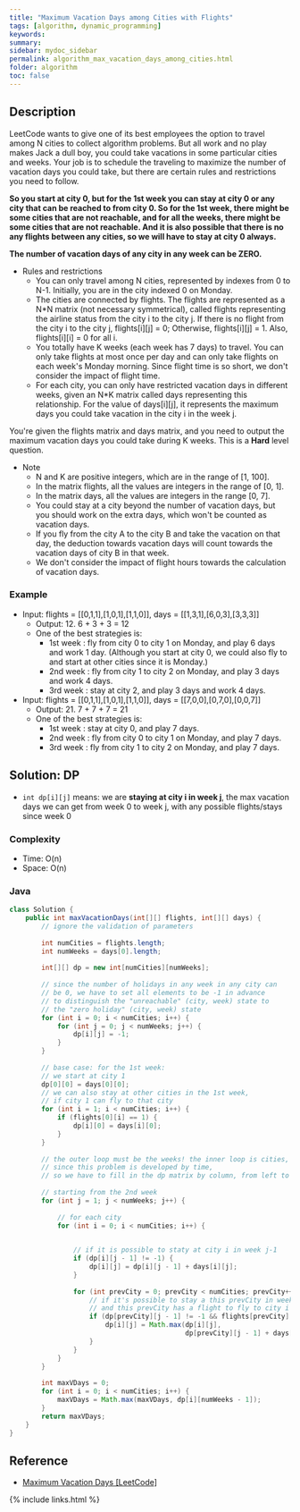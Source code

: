 ```yaml
---
title: "Maximum Vacation Days among Cities with Flights"
tags: [algorithm, dynamic_programming]
keywords:
summary:
sidebar: mydoc_sidebar
permalink: algorithm_max_vacation_days_among_cities.html
folder: algorithm
toc: false
---
```


## Description
LeetCode wants to give one of its best employees the option to travel among N cities to collect algorithm problems. 
But all work and no play makes Jack a dull boy, you could take vacations in some particular cities and weeks. 
Your job is to schedule the traveling to maximize the number of vacation days you could take, but there are certain rules and restrictions you need to follow.

**So you start at city 0, but for the 1st week you can stay at city 0 or any city that can be reached to from city 0. 
So for the 1st week, there might be some cities that are not reachable, 
and for all the weeks, there might be some cities that are not reachable. And it is also possible that there is no any flights 
between any cities, so we will have to stay at city 0 always.**

**The number of vacation days of any city in any week can be ZERO.**

* Rules and restrictions
  * You can only travel among N cities, represented by indexes from 0 to N-1. Initially, you are in the city indexed 0 on Monday.
  * The cities are connected by flights. The flights are represented as a N*N matrix (not necessary symmetrical), called flights representing the airline status from the city i to the city j. If there is no flight from the city i to the city j, flights[i][j] = 0; Otherwise, flights[i][j] = 1. Also, flights[i][i] = 0 for all i.
  * You totally have K weeks (each week has 7 days) to travel. You can only take flights at most once per day and can only take flights on each week's Monday morning. Since flight time is so short, we don't consider the impact of flight time.
  * For each city, you can only have restricted vacation days in different weeks, given an N*K matrix called days representing this relationship. For the value of days[i][j], it represents the maximum days you could take vacation in the city i in the week j.

You're given the flights matrix and days matrix, and you need to output the maximum vacation days you could take during K weeks.
This is a **Hard** level question.

* Note
  * N and K are positive integers, which are in the range of [1, 100].
  * In the matrix flights, all the values are integers in the range of [0, 1].
  * In the matrix days, all the values are integers in the range [0, 7].
  * You could stay at a city beyond the number of vacation days, but you should work on the extra days, which won't be counted as vacation days.
  * If you fly from the city A to the city B and take the vacation on that day, the deduction towards vacation days will count towards the vacation days of city B in that week.
  * We don't consider the impact of flight hours towards the calculation of vacation days.

### Example
* Input: flights = [[0,1,1],[1,0,1],[1,1,0]], days = [[1,3,1],[6,0,3],[3,3,3]]
  * Output: 12. 6 + 3 + 3 = 12
  * One of the best strategies is:
    * 1st week : fly from city 0 to city 1 on Monday, and play 6 days and work 1 day. (Although you start at city 0, we could also fly to and start at other cities since it is Monday.) 
    * 2nd week : fly from city 1 to city 2 on Monday, and play 3 days and work 4 days.
    * 3rd week : stay at city 2, and play 3 days and work 4 days.
* Input: flights = [[0,1,1],[1,0,1],[1,1,0]], days = [[7,0,0],[0,7,0],[0,0,7]]
  * Output: 21. 7 + 7 + 7 = 21
  * One of the best strategies is:
    * 1st week : stay at city 0, and play 7 days. 
    * 2nd week : fly from city 0 to city 1 on Monday, and play 7 days.
    * 3rd week : fly from city 1 to city 2 on Monday, and play 7 days.
  

## Solution: DP
* `int dp[i][j]` means: we are **staying at city i in week j**, the max vacation days we can get from week 0 to week j, with any possible flights/stays since week 0

### Complexity
* Time: O(n)
* Space: O(n)

### Java
```java
class Solution {
    public int maxVacationDays(int[][] flights, int[][] days) {
        // ignore the validation of parameters
        
        int numCities = flights.length;
        int numWeeks = days[0].length;
        
        int[][] dp = new int[numCities][numWeeks];
        
        // since the number of holidays in any week in any city can
        // be 0, we have to set all elements to be -1 in advance
        // to distinguish the "unreachable" (city, week) state to
        // the "zero holiday" (city, week) state
        for (int i = 0; i < numCities; i++) {
            for (int j = 0; j < numWeeks; j++) {
                dp[i][j] = -1;
            }
        }
        
        // base case: for the 1st week:
        // we start at city 1
        dp[0][0] = days[0][0];
        // we can also stay at other cities in the 1st week,
        // if city 1 can fly to that city
        for (int i = 1; i < numCities; i++) {
            if (flights[0][i] == 1) {
                dp[i][0] = days[i][0];
            }
        }
        
        // the outer loop must be the weeks! the inner loop is cities,
        // since this problem is developed by time,
        // so we have to fill in the dp matrix by column, from left to right!
        
        // starting from the 2nd week
        for (int j = 1; j < numWeeks; j++) {
                
            // for each city
            for (int i = 0; i < numCities; i++) {
            

                // if it is possible to staty at city i in week j-1
                if (dp[i][j - 1] != -1) {
                    dp[i][j] = dp[i][j - 1] + days[i][j];
                }
                
                for (int prevCity = 0; prevCity < numCities; prevCity++) {
                    // if it's possible to stay a this prevCity in week j-1,
                    // and this prevCity has a flight to fly to city i
                    if (dp[prevCity][j - 1] != -1 && flights[prevCity][i] == 1) {
                        dp[i][j] = Math.max(dp[i][j],
                                            dp[prevCity][j - 1] + days[i][j]);
                    }            
                }
            }
        }
        
        int maxVDays = 0;
        for (int i = 0; i < numCities; i++) {
            maxVDays = Math.max(maxVDays, dp[i][numWeeks - 1]);
        }
        return maxVDays;
    }
}
```

## Reference
* [Maximum Vacation Days [LeetCode]](https://leetcode.com/problems/maximum-vacation-days/)

{% include links.html %}
